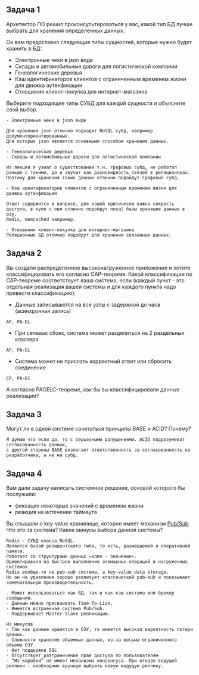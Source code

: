 ## Задача 1

Архитектор ПО решил проконсультироваться у вас, какой тип БД
лучше выбрать для хранения определенных данных.

Он вам предоставил следующие типы сущностей, которые нужно будет хранить в БД:

- Электронные чеки в json виде
- Склады и автомобильные дороги для логистической компании
- Генеалогические деревья
- Кэш идентификаторов клиентов с ограниченным временем жизни для движка аутенфикации
- Отношения клиент-покупка для интернет-магазина

Выберите подходящие типы СУБД для каждой сущности и объясните свой выбор.

```
- Электронные чеки в json виде

Для хранения json отлично подходят NoSQL субд, например документориентированные.
Для которых json является основными способом хранения данных.

- Генеалогические деревья
- Склады и автомобильные дороги для логистической компании

Из лекции я узнал о существовании т.н. графовых субд, не работал раньше с такими, да и звучит как разновидность связей в реляционнках.
Поэтому для хранения таких данных отлично подойдут графовые субд.

- Кэш идентификаторов клиентов с ограниченным временем жизни для движка аутенфикации

Ответ содержится в вопросе, для кэшей критически важна сокрость доступа, в купе с овж отлично подойдут nosql базы хранящие данные в озу. 
Redis, memcached например.

- Отношения клиент-покупка для интернет-магазина
Реляционные БД отлично подойдут для хранения связанных данных.
```


## Задача 2

Вы создали распределенное высоконагруженное приложение и хотите классифицировать его согласно
CAP-теореме. Какой классификации по CAP-теореме соответствует ваша система, если
(каждый пункт - это отдельная реализация вашей системы и для каждого пункта надо привести классификацию):

- Данные записываются на все узлы с задержкой до часа (асинхронная запись)

```
AP, PA-EL
```  

- При сетевых сбоях, система может разделиться на 2 раздельных кластера

```
AP, PA-EL
```  

- Система может не прислать корректный ответ или сбросить соединение

```
CP, PA-EC
```

А согласно PACELC-теореме, как бы вы классифицировали данные реализации?

## Задача 3

Могут ли в одной системе сочетаться принципы BASE и ACID? Почему?

```
Я думаю что если да, то с серьезными допущениями. ACID подразумеват согласованность данных, 
с другой стороны BASE возлагает ответственность за согласованность на разработчика, а не на субд.
```

## Задача 4

Вам дали задачу написать системное решение, основой которого бы послужили:

- фиксация некоторых значений с временем жизни
- реакция на истечение таймаута

Вы слышали о key-value хранилище, которое имеет механизм [Pub/Sub](https://habr.com/ru/post/278237/).
Что это за система? Какие минусы выбора данной системы?

```
Redis - СУБД класса NoSQL. 
Является базой резидентского типа, то есть, размещаемой в оперативной памяти. 
Работает со структурами данных «ключ - значение». 
Ориентирована на быстрое выполнение атомарных операций в нагруженных системах.
Redis вообще-то не pub-sub система, а key-value data storage. 
Но он на удивление хорошо реализует классический pub-sub и показывает замечательную производительность.

- Может использоваться как БД, так и как кэш-система или брокер сообщений.
- Данным можно присваивать Time-To-Live.
- Имеется встроенная система Pub/Sub.
- Поддерживает Master-Slave репликацию.

Из минусов
- Так как данные хранятся в ОЗУ, то имеется высокая вероятность потери данных.
- Сложности хранения объемных данных, из-за весьма ограниченного объема ОЗУ.
- Нет поддержки SQL
- Отсутствует разграничение прав доступа по пользователям
- “Из коробки” не имеет механизма консенсуса. При отказе ведущей реплики - необходимо вручную выбрать новую ведущую реплику.
```